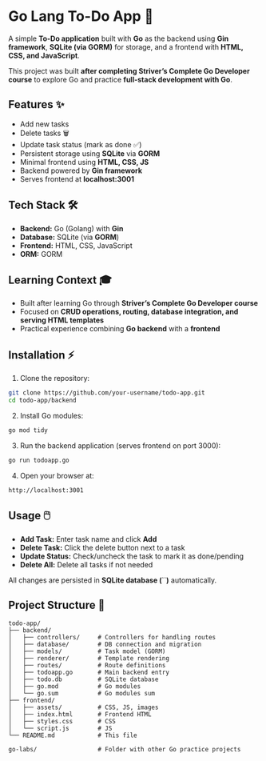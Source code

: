 # Go Lang To-Do App 📝

A simple **To-Do application** built with **Go** as the backend using **Gin framework**, **SQLite (via GORM)** for storage, and a frontend with **HTML, CSS, and JavaScript**.

This project was built **after completing Striver’s Complete Go Developer course** to explore Go and practice **full-stack development with Go**.

## Features ✨

- Add new tasks
- Delete tasks 🗑️
- Update task status (mark as done ✅)
- Persistent storage using **SQLite** via **GORM**
- Minimal frontend using **HTML, CSS, JS**
- Backend powered by **Gin framework**
- Serves frontend at **localhost:3001**

## Tech Stack 🛠️

- **Backend:** Go (Golang) with **Gin**
- **Database:** SQLite (via **GORM**)
- **Frontend:** HTML, CSS, JavaScript
- **ORM:** GORM

## Learning Context 🎓

- Built after learning Go through **Striver’s Complete Go Developer course**
- Focused on **CRUD operations, routing, database integration, and serving HTML templates**
- Practical experience combining **Go backend** with a **frontend**

## Installation ⚡

1. Clone the repository:

```bash
git clone https://github.com/your-username/todo-app.git
cd todo-app/backend
```

2. Install Go modules:

```bash
go mod tidy
```

3. Run the backend application (serves frontend on port 3000):

```bash
go run todoapp.go
```

4. Open your browser at:

```
http://localhost:3001
```

## Usage 🖱️

- **Add Task:** Enter task name and click **Add**
- **Delete Task:** Click the delete button next to a task
- **Update Status:** Check/uncheck the task to mark it as done/pending
- **Delete All:** Delete all tasks if not needed

All changes are persisted in **SQLite database (**``**)** automatically.

## Project Structure 📁

```
todo-app/
├── backend/
│   ├── controllers/     # Controllers for handling routes
│   ├── database/        # DB connection and migration
│   ├── models/          # Task model (GORM)
│   ├── renderer/        # Template rendering
│   ├── routes/          # Route definitions
│   ├── todoapp.go       # Main backend entry
│   ├── todo.db          # SQLite database
│   ├── go.mod           # Go modules
│   └── go.sum           # Go modules sum
├── frontend/
│   ├── assets/          # CSS, JS, images
│   ├── index.html       # Frontend HTML
│   ├── styles.css       # CSS
│   └── script.js        # JS
└── README.md            # This file

go-labs/                 # Folder with other Go practice projects
```



